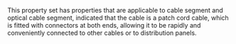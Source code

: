 This property set has properties that are applicable to cable segment and optical cable segment, indicated that the cable is a patch cord cable, which is fitted with connectors at both ends, allowing it to be rapidly and conveniently connected to other cables or to distribution panels.
